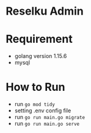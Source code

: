 # Reselku Admin

# Requirement
- golang version 1.15.6
- mysql 

# How to Run
- run `go mod tidy`
- setting .env config file
- run `go run main.go migrate`
- run `go run main.go serve`